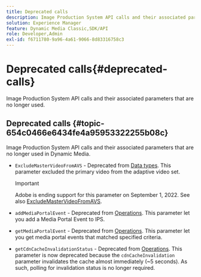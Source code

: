 ```yaml
---
title: Deprecated calls
description: Image Production System API calls and their associated parameters that are no longer used or supported in Dynamic Media.
solution: Experience Manager
feature: Dynamic Media Classic,SDK/API
role: Developer,Admin
exl-id: f6711780-9a96-4a61-9066-8d83316758c3
---
```

# Deprecated calls{#deprecated-calls}

Image Production System API calls and their associated parameters that are no longer used.

## Deprecated calls {#topic-654c0466e6434fe4a95953322255b08c}

Image Production System API calls and their associated parameters that are no longer used in Dynamic Media.

* `ExcludeMasterVideoFromAVS` - Deprecated from [Data types](/help/aem-ips-api/types/c-data-types/c-data-types.md). This parameter excluded the primary video from the adaptive video set. 
   >[!IMPORTANT]
   >
   >Adobe is ending support for this parameter on September 1, 2022. See also [ExcludeMasterVideoFromAVS](/help/aem-ips-api/types/c-data-types/r-exclude-master-video-from-avs.md).

* `addMediaPortalEvent` - Deprecated from [Operations](/help/aem-ips-api/operations/c-operations-intro/c-operations-intro.md). This parameter let you add a Media Portal Event to IPS.  
* `getMediaPortalEvent` - Deprecated from [Operations](/help/aem-ips-api/operations/c-operations-intro/c-operations-intro.md). This parameter let you get media portal events that matched specified criteria.  
* `getCdnCacheInvalidationStatus` - Deprecated from [Operations](/help/aem-ips-api/operations/c-operations-intro/c-operations-intro.md). This parameter is now deprecated because the `cdnCacheInvalidation` parameter invalidates the cache almost immediately (~5 seconds). As such, polling for invalidation status is no longer required.
